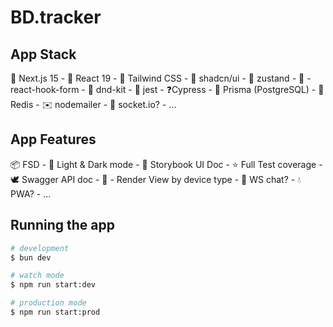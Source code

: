 # BD.tracker

## App Stack

🍎 Next.js 15 - 🌈 React 19 - 🌊 Tailwind CSS - 🍞 shadcn/ui - 🐻 zustand - 📝 - react-hook-form - 🎲 dnd-kit - 🍕 jest - ❓Cypress - 🥯 Prisma (PostgreSQL) - 💯 Redis - ✉️ nodemailer - 💬 socket.io? - ...

## App Features

📦 FSD - 🍌 Light & Dark mode - 🥕 Storybook UI Doc - ⭐️ Full Test coverage - 🕊️ Swagger API doc - 🌴 - Render View by device type - 🔫 WS chat? - 💧 PWA? - ...

## Running the app

```bash
# development
$ bun dev

# watch mode
$ npm run start:dev

# production mode
$ npm run start:prod
```
